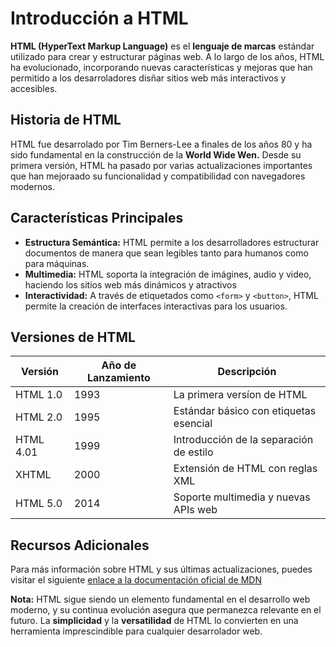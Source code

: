 # Introducción a HTML

__HTML (HyperText Markup Language)__ es el __lenguaje de marcas__ estándar utilizado para crear y estructurar páginas web. A lo largo de los años, HTML ha evolucionado, incorporando nuevas características y mejoras que han permitido a los desarroladores disñar sitios web más interactivos y accesibles.
## Historia de HTML
HTML fue desarrolado por Tim Berners-Lee a finales de los años 80 y ha sido fundamental en la construcción de la __World Wide Wen.__ Desde su primera versión, HTML ha pasado por varias actualizaciones importantes que han mejoraado su funcionalidad y compatibilidad con navegadores modernos.
## Características Principales
* __Estructura Semántica:__ HTML permite a los desarrolladores estructurar documentos de manera que sean legibles tanto para humanos como para máquinas.
* __Multimedia:__ HTML soporta la integración de imágines, audio y video, haciendo los sitios web más dinámicos y atractivos
* __Interactividad:__ A través de etiquetados como ```<form>``` y 
```<button>```, HTML permite la creación de interfaces interactivas para los usuarios.
## Versiones de HTML
|__Versión__|__Año de Lanzamiento__ |__Descripción__|
|-------------|---------------------|---------------|
|HTML 1.0      | 1993           |La primera versíon de HTML     |
|HTML 2.0      | 1995          |Estándar básico con etiquetas esencial     |
|HTML 4.01      | 1999           |Introducción de la separación de estilo     |
|XHTML   | 2000           |Extensión de HTML con reglas XML     |
|HTML 5.0      | 2014           |Soporte multimedia y nuevas APIs web     |
## Recursos Adicionales
Para más información sobre HTML y sus últimas actualizaciones, puedes visitar el siguiente [enlace a la documentación oficial de MDN](https://developer.mozilla.org/es/docs/Web/HTML)

__Nota:__ HTML sigue siendo un elemento fundamental en el desarrollo web moderno, y su continua evolución asegura que permanezca relevante en el futuro. La __simplicidad__ y la __versatilidad__ de HTML lo convierten en una herramienta imprescindible para cualquier desarrolador web.
